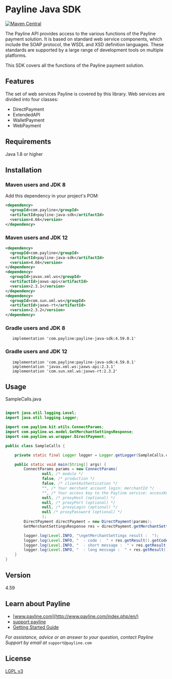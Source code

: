 # Payline Java SDK
[![Maven Central](https://maven-badges.herokuapp.com/maven-central/com.payline/payline-java-sdk/badge.svg)](https://maven-badges.herokuapp.com/maven-central/com.payline/payline-java-sdk)

The Payline API provides access to the various functions of the Payline payment solution. It is
based on standard web service components, which include the SOAP protocol, the WSDL and
XSD definition languages. These standards are supported by a large range of development tools
on multiple platforms.

This SDK covers all the functions of the Payline payment solution.
## Features
The set of web services Payline is covered by this library. Web services are divided into four classes: 
* DirectPayment
* ExtendedAPI
* WalletPayment
* WebPayment

## Requirements
Java 1.8 or higher

## Installation
### Maven users and JDK 8
Add this dependency in your project's POM:

```xml
<dependency>
  <groupId>com.payline</groupId>
  <artifactId>payline-java-sdk</artifactId>
  <version>4.66</version>
</dependency>
```

### Maven users and JDK 12
```xml
<dependency>
  <groupId>com.payline</groupId>
  <artifactId>payline-java-sdk</artifactId>
  <version>4.66</version>
</dependency>
<dependency>
  <groupId>javax.xml.ws</groupId>
  <artifactId>jaxws-api</artifactId>
  <version>2.3.1</version>
</dependency>
<dependency>
  <groupId>com.sun.xml.ws</groupId>
  <artifactId>jaxws-rt</artifactId>
  <version>2.3.2</version>
</dependency>
```

### Gradle users and JDK 8
```
   implementation 'com.payline:payline-java-sdk:4.59.0.1'
```

### Gradle users and JDK 12
```
   implementation 'com.payline:payline-java-sdk:4.59.0.1'
   implementation 'javax.xml.ws:jaxws-api:2.3.1'
   implementation 'com.sun.xml.ws:jaxws-rt:2.3.2'
```
## Usage
SampleCalls.java

```java

import java.util.logging.Level;
import java.util.logging.Logger;

import com.payline.kit.utils.ConnectParams;
import com.payline.ws.model.GetMerchantSettingsResponse;
import com.payline.ws.wrapper.DirectPayment;

public class SampleCalls {

    private static final Logger logger = Logger.getLogger(SampleCalls.class.getName());

    public static void main(String[] args) {
        ConnectParams params = new ConnectParams(
                null, /* module */
                false, /* production */
                false, /* clientAuthentication */
                "", /* Your merchant account login: merchantId */
                "", /* Your access key to the Payline service: accessKey */
                null, /* proxyHost (optional) */
                null, /* proxyPort (optional) */
                null, /* proxyLogin (optional) */
                null /* proxyPassword (optional) */
                );
        DirectPayment directPayment = new DirectPayment(params);
        GetMerchantSettingsResponse res = directPayment.getMerchantSettings(null);

        logger.log(Level.INFO, "\ngetMerchantSettings result :  ");
        logger.log(Level.INFO, "  - code :  " + res.getResult().getCode());
        logger.log(Level.INFO, "  - short message :  " + res.getResult().getShortMessage());
        logger.log(Level.INFO, "  - long message :  " + res.getResult().getLongMessage());
    }
}
```

## Version
4.59

## Learn about Payline
* [www.payline.com](http://www.payline.com/index.php/en/)
* [support payline](https://support.payline.com/hc/en-us)
* [Getting Started Guide](https://support.payline.com/hc/en-us/articles/201221883-Users-guide-to-installing-the-Payline-payment-solution)

*For assistance, advice or an answer to your question, contact Payline Support by email at*
`support@payline.com`

## License

[LGPL v3](./LICENSE)


